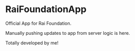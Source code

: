 # RaiFoundationApp


Official App for Rai Foundation.

Manually pushing updates to app from server logic is here.

Totally developed by me!
